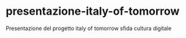 # presentazione-italy-of-tomorrow
Presentazione del progetto italy of tomorrow sfida cultura digitale
